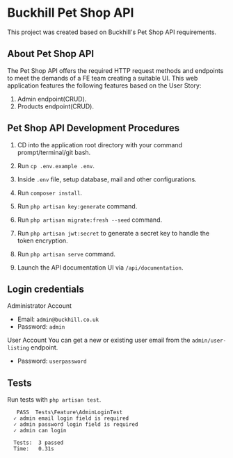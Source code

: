 # Buckhill Pet Shop API

This project was created based on Buckhill's Pet Shop API requirements.

## About Pet Shop API

The Pet Shop API offers the required HTTP request methods and endpoints to meet the demands of a FE team creating a suitable UI. This web application features the following features based on the User Story:

1. Admin endpoint(CRUD).
2. Products endpoint(CRUD).

## Pet Shop API Development Procedures

1. CD into the application root directory with your command prompt/terminal/git bash.

2. Run `cp .env.example .env`.

3. Inside `.env` file, setup database, mail and other configurations.

4. Run `composer install`.

5. Run `php artisan key:generate` command.

6. Run `php artisan migrate:fresh --seed` command.

7. Run `php artisan jwt:secret` to generate a secret key to handle the token encryption.

8. Run `php artisan serve` command.

9. Launch the API documentation UI via `/api/documentation`.
    
## Login credentials

Administrator Account

-   Email: `admin@buckhill.co.uk`
-   Password: `admin`

User Account
You can get a new or existing user email from the `admin/user-listing` endpoint.

-   Password: `userpassword`


## Tests
Run tests with `php artisan test`.

```
   PASS  Tests\Feature\AdminLoginTest
  ✓ admin email login field is required
  ✓ admin password login field is required
  ✓ admin can login

  Tests:  3 passed
  Time:   0.31s
```
